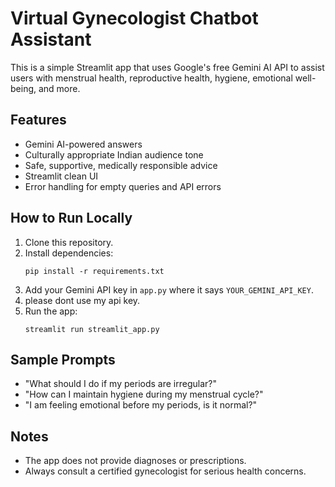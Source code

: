 # Virtual Gynecologist Chatbot Assistant

This is a simple Streamlit app that uses Google's free Gemini AI API to assist users with menstrual health, reproductive health, hygiene, emotional well-being, and more.

## Features
- Gemini AI-powered answers
- Culturally appropriate Indian audience tone
- Safe, supportive, medically responsible advice
- Streamlit clean UI
- Error handling for empty queries and API errors

## How to Run Locally
1. Clone this repository.
2. Install dependencies:
    ```
    pip install -r requirements.txt
    ```
3. Add your Gemini API key in `app.py` where it says `YOUR_GEMINI_API_KEY`.
4. please dont use my api key.
5. Run the app:
    ```
    streamlit run streamlit_app.py
    ```

## Sample Prompts
- "What should I do if my periods are irregular?"
- "How can I maintain hygiene during my menstrual cycle?"
- "I am feeling emotional before my periods, is it normal?"

## Notes
- The app does not provide diagnoses or prescriptions.
- Always consult a certified gynecologist for serious health concerns.
